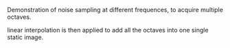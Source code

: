 Demonstration of noise sampling at different frequences, to acquire multiple octaves.

linear interpolation is then applied to add all the octaves into one single static image.
